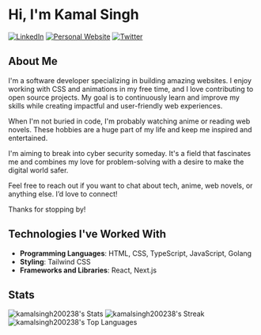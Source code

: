 # Hi, I'm Kamal Singh

[![LinkedIn](https://img.shields.io/badge/LinkedIn-0077B5?style=for-the-badge&logo=linkedin&logoColor=white)](https://linkedin.com/in/kamal--singh) [![Personal Website](https://img.shields.io/badge/website-000000?style=for-the-badge&logo=About.me&logoColor=white)](https://kamalsingh-portfolio.vercel.app) [![Twitter](https://img.shields.io/badge/Twitter-1DA1F2?style=for-the-badge&logo=twitter&logoColor=white)](https://twitter.com/Kamalsingh1605)

## About Me

I'm a software developer specializing in building amazing websites. I enjoy working with CSS and animations in my free time, and I love contributing to open source projects. My goal is to continuously learn and improve my skills while creating impactful and user-friendly web experiences.

When I'm not buried in code, I'm probably watching anime or reading web novels. These hobbies are a huge part of my life and keep me inspired and entertained.

I'm aiming to break into cyber security someday. It's a field that fascinates me and combines my love for problem-solving with a desire to make the digital world safer.

Feel free to reach out if you want to chat about tech, anime, web novels, or anything else. I’d love to connect!

Thanks for stopping by!

## Technologies I've Worked With

- **Programming Languages**: HTML, CSS, TypeScript, JavaScript, Golang
- **Styling**: Tailwind CSS
- **Frameworks and Libraries**: React, Next.js

## Stats
![kamalsingh200238's Stats](https://github-readme-stats.vercel.app/api?username=kamalsingh200238&theme=nightowl&show_icons=true&hide_border=true&count_private=true)
![kamalsingh200238's Streak](https://github-readme-streak-stats.herokuapp.com/?user=kamalsingh200238&theme=nightowl&hide_border=true)
![kamalsingh200238's Top Languages](https://github-readme-stats.vercel.app/api/top-langs/?username=kamalsingh200238&theme=nightowl&show_icons=true&hide_border=true&layout=compact)
